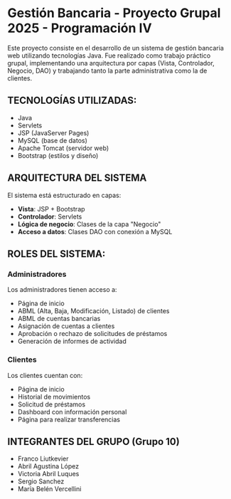 # Gestión Bancaria - Proyecto Grupal 2025 - Programación IV

Este proyecto consiste en el desarrollo de un sistema de gestión bancaria web utilizando tecnologías Java. Fue realizado como trabajo práctico grupal, implementando una arquitectura por capas (Vista, Controlador, Negocio, DAO) y trabajando tanto la parte administrativa como la de clientes.

## TECNOLOGÍAS UTILIZADAS:

- Java
- Servlets
- JSP (JavaServer Pages)
- MySQL (base de datos)
- Apache Tomcat (servidor web)
- Bootstrap (estilos y diseño)

## ARQUITECTURA DEL SISTEMA

El sistema está estructurado en capas:

- **Vista**: JSP + Bootstrap
- **Controlador**: Servlets
- **Lógica de negocio**: Clases de la capa "Negocio"
- **Acceso a datos**: Clases DAO con conexión a MySQL

## ROLES DEL SISTEMA:

### Administradores

Los administradores tienen acceso a:

- Página de inicio
- ABML (Alta, Baja, Modificación, Listado) de clientes
- ABML de cuentas bancarias
- Asignación de cuentas a clientes
- Aprobación o rechazo de solicitudes de préstamos
- Generación de informes de actividad

### Clientes

Los clientes cuentan con:

- Página de inicio
- Historial de movimientos
- Solicitud de préstamos
- Dashboard con información personal
- Página para realizar transferencias

## INTEGRANTES DEL GRUPO (Grupo 10)

- Franco Liutkevier
- Abril Agustina López
- Victoria Abril Luques
- Sergio Sanchez
- María Belén Vercellini
